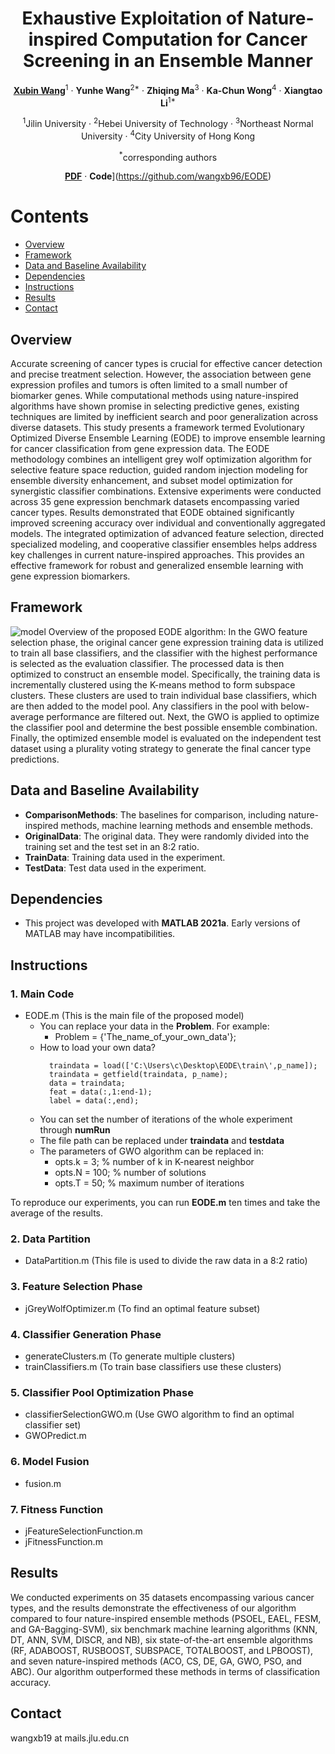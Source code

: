 <div align="center">
<h1>Exhaustive Exploitation of Nature-inspired Computation for Cancer Screening in an Ensemble Manner</h1>

[**Xubin Wang**](https://github.com/wangxb96)<sup>1</sup> · **Yunhe Wang**<sup>2*</sup> · **Zhiqing Ma**<sup>3</sup> · **Ka-Chun Wong**<sup>4</sup> · **Xiangtao Li**<sup>1*</sup>


<sup>1</sup>Jilin University · <sup>2</sup>Hebei University of Technology · <sup>3</sup>Northeast Normal University · <sup>4</sup>City University of Hong Kong

<sup>*</sup>corresponding authors

[**PDF**](https://www.wangxubin.site/Paper/EODE_TCBB.pdf) · **Code**](https://github.com/wangxb96/EODE)

</div>

# Contents 
- [Overview](#Overview)
- [Framework](#Framework)
- [Data and Baseline Availability](#Data-and-Baseline-Availability)
- [Dependencies](#Dependencies)
- [Instructions](#Instructions)
- [Results](#Results)
- [Contact](#Contact)


## Overview
Accurate screening of cancer types is crucial for effective cancer detection and precise treatment selection. However, the association between gene expression profiles and tumors is often limited to a small number of biomarker genes. While computational methods using nature-inspired algorithms have shown promise in selecting predictive genes, existing techniques are limited by inefficient search and poor generalization across diverse datasets. This study presents a framework termed Evolutionary Optimized Diverse Ensemble Learning (EODE) to improve ensemble learning for cancer classification from gene expression data. The EODE methodology combines an intelligent grey wolf optimization algorithm for selective feature space reduction, guided random injection modeling for ensemble diversity enhancement, and subset model optimization for synergistic classifier combinations. Extensive experiments were conducted across 35 gene expression benchmark datasets encompassing varied cancer types. Results demonstrated that EODE obtained significantly improved screening accuracy over individual and conventionally aggregated models. The integrated optimization of advanced feature selection, directed specialized modeling, and cooperative classifier ensembles helps address key challenges in current nature-inspired approaches. This provides an effective framework for robust and generalized ensemble learning with gene expression biomarkers. 

## Framework
![model](https://github.com/wangxb96/EODE/blob/master/frameworkpro.png)
Overview of the proposed EODE algorithm: In the GWO feature selection phase, the original cancer gene expression training data is utilized to train all base classifiers, and the classifier with the highest performance is selected as the evaluation classifier. The processed data is then optimized to construct an ensemble model. Specifically, the training data is incrementally clustered using the K-means method to form subspace clusters. These clusters are used to train individual base classifiers, which are then added to the model pool. Any classifiers in the pool with below-average performance are filtered out. Next, the GWO is applied to optimize the classifier pool and determine the best possible ensemble combination. Finally, the optimized ensemble model is evaluated on the independent test dataset using a plurality voting strategy to generate the final cancer type predictions.

## Data and Baseline Availability
- **ComparisonMethods**: The baselines for comparison, including nature-inspired methods, machine learning methods and ensemble methods.
- **OriginalData**: The original data. They were randomly divided into the training set and the test set in an 8:2 ratio.
- **TrainData**: Training data used in the experiment.
- **TestData**: Test data used in the experiment.

## Dependencies
- This project was developed with **MATLAB 2021a**. Early versions of MATLAB may have incompatibilities.

## Instructions
### 1. Main Code
- EODE.m (This is the main file of the proposed model)
  - You can replace your data in the **Problem**. For example:
    - Problem = {'The_name_of_your_own_data'};
  - How to load your own data?
    ```
      traindata = load(['C:\Users\c\Desktop\EODE\train\',p_name]);
      traindata = getfield(traindata, p_name);
      data = traindata;
      feat = data(:,1:end-1); 
      label = data(:,end);
    ```
  - You can set the number of iterations of the whole experiment through **numRun**
  - The file path can be replaced under **traindata** and **testdata**
  - The parameters of GWO algorithm can be replaced in:
    - opts.k = 3; % number of k in K-nearest neighbor
    - opts.N = 100; % number of solutions
    - opts.T = 50; % maximum number of iterations
      
To reproduce our experiments, you can run **EODE.m** ten times and take the average of the results.
### 2. Data Partition 
- DataPartition.m (This file is used to divide the raw data in a 8:2 ratio)
### 3. Feature Selection Phase
- jGreyWolfOptimizer.m (To find an optimal feature subset)
### 4. Classifier Generation Phase
- generateClusters.m (To generate multiple clusters)
- trainClassifiers.m (To train base classifiers use these clusters)
### 5. Classifier Pool Optimization Phase
- classifierSelectionGWO.m (Use GWO algorithm to find an optimal classifier set)
- GWOPredict.m
### 6. Model Fusion
- fusion.m
### 7. Fitness Function
- jFeatureSelectionFunction.m
- jFitnessFunction.m

## Results
We conducted experiments on 35 datasets encompassing various cancer types, and the results demonstrate the effectiveness of our algorithm compared to four nature-inspired ensemble methods (PSOEL, EAEL, FESM, and GA-Bagging-SVM), six benchmark machine learning algorithms (KNN, DT, ANN, SVM, DISCR, and NB), six state-of-the-art ensemble algorithms (RF, ADABOOST, RUSBOOST, SUBSPACE, TOTALBOOST, and LPBOOST), and seven nature-inspired methods (ACO, CS, DE, GA, GWO, PSO, and ABC). Our algorithm outperformed these methods in terms of classification accuracy.

## Contact
wangxb19 at mails.jlu.edu.cn
